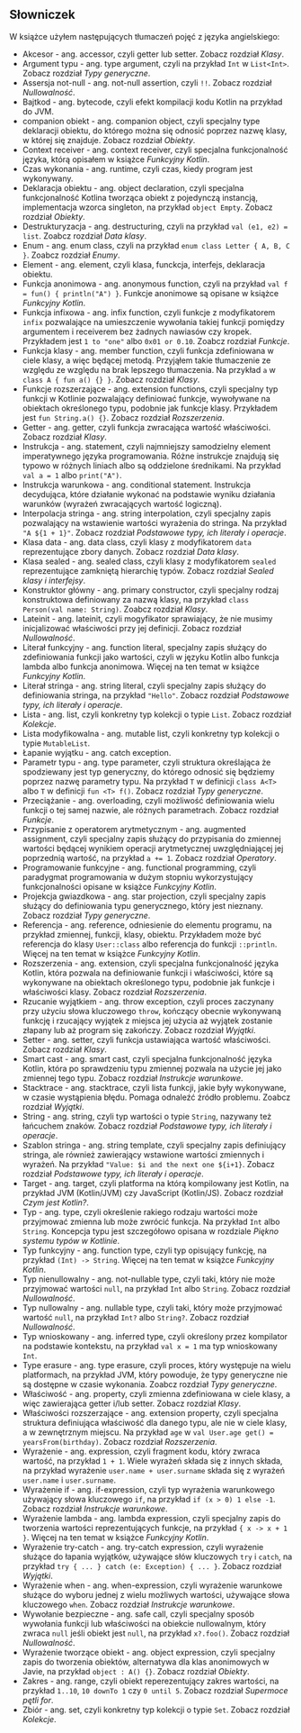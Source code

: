 ## Słowniczek

W książce użyłem następujących tłumaczeń pojęć z języka angielskiego:

* Akcesor - ang. accessor, czyli getter lub setter. Zobacz rozdział *Klasy*.
* Argument typu - ang. type argument, czyli na przykład `Int` w `List<Int>`. Zobacz rozdział *Typy generyczne*.
* Assersja not-null - ang. not-null assertion, czyli `!!`. Zobacz rozdział *Nullowalność*. 
* Bajtkod - ang. bytecode, czyli efekt kompilacji kodu Kotlin na przykład do JVM.
* companion obiekt - ang. companion object, czyli specjalny type deklaracji obiektu, do którego można się odnosić poprzez nazwę klasy, w której się znajduje. Zobacz rozdział *Obiekty*. 
* Context receiver - ang. context receiver, czyli specjalna funkcjonalność języka, którą opisałem w książce *Funkcyjny Kotlin*. 
* Czas wykonania - ang. runtime, czyli czas, kiedy program jest wykonywany. 
* Deklaracja obiektu - ang. object declaration, czyli specjalna funkcjonalność Kotlina tworząca obiekt z pojedynczą instancją, implementacja wzorca singleton, na przykład `object Empty`. Zobacz rozdział *Obiekty*.
* Destrukturyzacja - ang. destructuring, czyli na przykład `val (e1, e2) = list`. Zoabcz rozdział *Data klasy*.
* Enum - ang. enum class, czyli na przykład `enum class Letter { A, B, C }`. Zoabcz rozdział *Enumy*.
* Element - ang. element, czyli klasa, funckcja, interfejs, deklaracja obiektu.
* Funkcja anonimowa - ang. anonymous function, czyli na przykład `val f = fun() { println("A") }`. Funkcje anonimowe są opisane w książce *Funkcyjny Kotlin*.
* Funkcja infixowa - ang. infix function, czyli funkcje z modyfikatorem `infix` pozwalające na umieszczenie wywołania takiej funkcji pomiędzy argumentem i receiverem bez żadnych nawiasów czy kropek. Przykładem jest `1 to "one"` albo `0x01 or 0.10`. Zoabcz rozdział *Funkcje*.
* Funkcja klasy - ang. member function, czyli funkcja zdefiniowana w ciele klasy, a więc będącej metodą. Przyjąłem takie tłumaczenie ze względu ze względu na brak lepszego tłumaczenia. Na przykład `a` w `class A { fun a() {} }`. Zobacz rozdział *Klasy*.
* Funkcje rozszerzające - ang. extension functions, czyli specjalny typ funkcji w Kotlinie pozwalający definiować funkcje, wywoływane na obiektach określonego typu, podobnie jak funkcje klasy. Przykładem jest `fun String.a() {}`. Zobacz rozdział *Rozszerzenia*.
* Getter - ang. getter, czyli funkcja zwracająca wartość właściwości. Zobacz rozdział *Klasy*.
* Instrukcja - ang. statement, czyli najmniejszy samodzielny element imperatywnego języka programowania. Różne instrukcje znajdują się typowo w różnych liniach albo są oddzielone średnikami. Na przykład `val a = 1` albo `print("A")`.
* Instrukcja warunkowa - ang. conditional statement. Instrukcja decydująca, które działanie wykonać na podstawie wyniku działania warunków (wyrażeń zwracających wartość logiczną). 
* Interpolacja stringa - ang. string interpolation, czyli specjalny zapis pozwalający na wstawienie wartości wyrażenia do stringa. Na przykład `"A ${1 + 1}"`. Zobacz rozdział *Podstawowe typy, ich literały i operacje*.
* Klasa data - ang. data class, czyli klasy z modyfikatorem `data` reprezentujące zbory danych. Zobacz rozdział *Data klasy*.
* Klasa sealed - ang. sealed class, czyli klasy z modyfikatorem `sealed` reprezentujące zamkniętą hierarchię typów. Zobacz rozdział *Sealed klasy i interfejsy*.
* Konstruktor główny - ang. primary constructor, czyli specjalny rodzaj konstruktowa definiowany za nazwą klasy, na przykład `class Person(val name: String)`. Zoabcz rozdział *Klasy*.
* Lateinit - ang. lateinit, czyli mogyfikator sprawiający, że nie musimy inicjalizować właściwości przy jej definicji. Zobacz rozdział *Nullowalność*.
* Literał funkcyjny - ang. function literal, specjalny zapis służący do zdefiniowania funkcji jako wartości, czyli w języku Kotlin albo funkcja lambda albo funkcja anonimowa. Więcej na ten temat w książce *Funkcyjny Kotlin*.
* Literał stringa - ang. string literal, czyli specjalny zapis służący do definiowania stringa, na przykład `"Hello"`. Zobacz rozdział *Podstawowe typy, ich literały i operacje*.
* Lista - ang. list, czyli konkretny typ kolekcji o typie `List`. Zobacz rozdział *Kolekcje*.
* Lista modyfikowalna - ang. mutable list, czyli konkretny typ kolekcji o typie `MutableList`.
* Łapanie wyjątku - ang. catch exception.
* Parametr typu - ang. type parameter, czyli struktura określająca że spodziewany jest typ generyczny, do którego odnosić się będziemy poprzez nazwę parametry typu. Na przykład `T` w definicji `class A<T>` albo `T` w definicji `fun <T> f()`. Zobacz rozdział *Typy generyczne*.
* Przeciążanie - ang. overloading, czyli możliwość definiowania wielu funkcji o tej samej nazwie, ale różnych parametrach. Zobacz rozdział *Funkcje*.
* Przypisanie z operatorem arytmetycznym - ang. augmented assignment, czyli specjalny zapis służący do przypisania do zmiennej wartości będącej wynikiem operacji arytmetycznej uwzględniającej jej poprzednią wartość, na przykład `a += 1`. Zobacz rozdział *Operatory*.
* Programowanie funkcyjne - ang. functional programming, czyli paradygmat programowania w dużym stopniu wykorzystujący funkcjonalności opisane w książce *Funkcyjny Kotlin*.
* Projekcja gwiazdkowa - ang. star projection, czyli specjalny zapis służący do definiowania typu generycznego, który jest nieznany. Zobacz rozdział *Typy generyczne*.
* Referencja - ang. reference, odniesienie do elementu programu, na przykład zmiennej, funkcji, klasy, obiektu. Przykładem może być referencja do klasy `User::class` albo referencja do funkcji `::println`. Więcej na ten temat w książce *Funkcyjny Kotlin*.
* Rozszerzenia - ang. extension, czyli specjalna funkcjonalność języka Kotlin, która pozwala na definiowanie funkcji i właściwości, które są wykonywane na obiektach określonego typu, podobnie jak funkcje i właściwości klasy. Zobacz rozdział *Rozszerzenia*.
* Rzucanie wyjątkiem - ang. throw exception, czyli proces zaczynany przy użyciu słowa kluczowego `throw`, kończący obecnie wykonywaną funkcję i rzucający wyjątek z miejsca jej użycia aż wyjątek zostanie złapany lub aż program się zakończy. Zobacz rozdział *Wyjątki*.
* Setter - ang. setter, czyli funkcja ustawiająca wartość właściwości. Zobacz rozdział *Klasy*.
* Smart cast - ang. smart cast, czyli specjalna funkcjonalność języka Kotlin, która po sprawdzeniu typu zmiennej pozwala na użycie jej jako zmiennej tego typu. Zobacz rozdział *Instrukcje warunkowe*.
* Stacktrace - ang. stacktrace, czyli lista funkcji, jakie były wykonywane, w czasie wystąpienia błędu. Pomaga odnaleźć źródło problemu. Zoabcz rozdział *Wyjątki*.
* String - ang. string, czyli typ wartości o typie `String`, nazywany też łańcuchem znaków. Zobacz rozdział *Podstawowe typy, ich literały i operacje*.
* Szablon stringa - ang. string template, czyli specjalny zapis definiujący stringa, ale również zawierający wstawione wartości zmiennych i wyrażeń. Na przykład `"Value: $i and the next one ${i+1}`. Zobacz rozdział *Podstawowe typy, ich literały i operacje*.
* Target - ang. target, czyli platforma na którą kompilowany jest Kotlin, na przykład JVM (Kotlin/JVM) czy JavaScript (Kotlin/JS). Zobacz rozdział *Czym jest Kotlin?*.
* Typ - ang. type, czyli określenie rakiego rodzaju wartości może przyjmować zmienna lub może zwrócić funkcja. Na przykład `Int` albo `String`. Koncepcja typu jest szczegółowo opisana w rozdziale *Piękno systemu typów w Kotlinie*.
* Typ funkcyjny - ang. function type, czyli typ opisujący funkcję, na przykład `(Int) -> String`. Więcej na ten temat w książce *Funkcyjny Kotlin*.
* Typ nienullowalny - ang. not-nullable type, czyli taki, który nie może przyjmować wartości `null`, na przykład `Int` albo `String`. Zobacz rozdział *Nullowalność*.
* Typ nullowalny - ang. nullable type, czyli taki, który może przyjmować wartość `null`, na przykład `Int?` albo `String?`. Zobacz rozdział *Nullowalność*.
* Typ wnioskowany - ang. inferred type, czyli określony przez kompilator na podstawie kontekstu, na przykład `val x = 1` ma typ wnioskowany `Int`.
* Type erasure - ang. type erasure, czyli proces, który występuje na wielu platformach, na przykład JVM, który powoduje, że typy generyczne nie są dostępne w czasie wykonania. Zoabcz rozdział *Typy generyczne*.
* Właściwość - ang. property, czyli zmienna zdefiniowana w ciele klasy, a więc zawierająca getter i/lub setter. Zobacz rozdział *Klasy*.
* Właściwości rozszerzające - ang. extension property, czyli specjalna struktura definiująca właściwość dla danego typu, ale nie w ciele klasy, a w zewnętrznym miejscu. Na przykład `age` w `val User.age get() = yearsFrom(birthday)`. Zobacz rozdział *Rozszerzenia*.
* Wyrażenie - ang. expression, czyli fragment kodu, który zwraca wartość, na przykład `1 + 1`. Wiele wyrażeń składa się z innych składa, na przykład wyrażenie `user.name + user.surname` składa się z wyrażeń `user.name` i `user.surname`. 
* Wyrażenie if - ang. if-expression, czyli typ wyrażenia warunkowego używający słowa kluczowego `if`, na przykład `if (x > 0) 1 else -1`. Zobacz rozdział *Instrukcje warunkowe*.
* Wyrażenie lambda - ang. lambda expression, czyli specjalny zapis do tworzenia wartości reprezentujących funkcje, na przykład `{ x -> x + 1 }`. Więcej na ten temat w książce *Funkcyjny Kotlin*.
* Wyrażenie try-catch - ang. try-catch expression, czyli wyrażenie służące do łapania wyjątków, używające słów kluczowych `try` i `catch`, na przykład `try { ... } catch (e: Exception) { ... }`. Zobacz rozdział *Wyjątki*.
* Wyrażenie when - ang. when-expression, czyli wyrażenie warunkowe służące do wyboru jednej z wielu możliwych wartości, używające słowa kluczowego `when`. Zobacz rozdział *Instrukcje warunkowe*.
* Wywołanie bezpieczne - ang. safe call, czyli specjalny sposób wywołania funkcji lub właściwości na obiekcie nullowalnym, który zwraca `null` jeśli obiekt jest `null`, na przykład `x?.foo()`. Zobacz rozdział *Nullowalność*.
* Wyrażenie tworzące obiekt - ang. object expression, czyli specjalny zapis do tworzenia obiektów, alternatywa dla klas anonimowych w Javie, na przykład `object : A() {}`. Zobacz rozdział *Obiekty*.
* Zakres - ang. range, czyli obiekt reperezentujący zakres wartości, na przykład `1..10`, `10 downTo 1` czy `0 until 5`. Zobacz rozdział *Supermoce pętli for*.
* Zbiór - ang. set, czyli konkretny typ kolekcji o typie `Set`. Zobacz rozdział *Kolekcje*.
